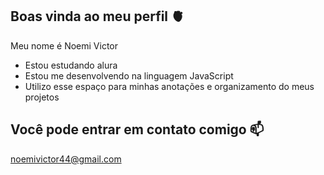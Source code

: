 ## Boas vinda ao meu perfil 🫀

Meu nome é Noemi Victor 

- Estou estudando alura
- Estou me desenvolvendo na linguagem JavaScript
- Utilizo esse espaço para minhas anotações e organizamento do meus projetos

##  Você pode entrar em contato comigo 📫

noemivictor44@gmail.com

